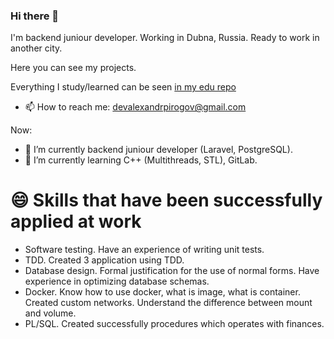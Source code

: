 ### Hi there 👋

I'm backend juniour developer. Working in Dubna, Russia. Ready to work in another city.

Here you can see my projects.

Everything I study/learned can be seen [in my edu repo](https://github.com/eduAlexandrPirogov)

- 📫 How to reach me: devalexandrpirogov@gmail.com

Now:
- 🔭 I’m currently backend juniour developer (Laravel, PostgreSQL). 
- 🌱 I’m currently learning C++ (Multithreads, STL), GitLab.

# 😄 Skills that have been successfully applied at work

- Software testing. Have an experience of writing unit tests.
- TDD. Created 3 application using TDD.
- Database design. Formal justification for the use of normal forms. Have experience in optimizing database schemas.
- Docker. Know how to use docker, what is image, what is container. Created custom networks. Understand the difference between mount and volume.
- PL/SQL. Created successfully procedures which operates with finances.

<!--
**AlexandrPirogov/AlexandrPirogov** is a ✨ _special_ ✨ repository because its `README.md` (this file) appears on your GitHub profile.

Here are some ideas to get you started:

- 🔭 I’m currently working on ...
- 🌱 I’m currently learning ...
- 👯 I’m looking to collaborate on ...
- 🤔 I’m looking for help with ...
- 💬 Ask me about ...
- 📫 How to reach me: ...
- 😄 Pronouns: ...
- ⚡ Fun fact: ...
-->
